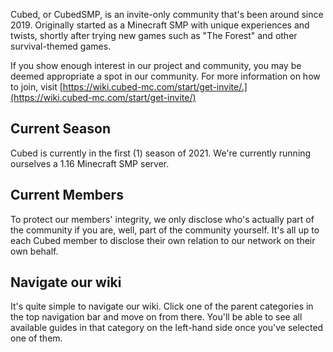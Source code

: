 Cubed, or CubedSMP, is an invite-only community that's been around since 2019. Originally started as a Minecraft SMP with unique experiences and twists, shortly after trying new games such as "The Forest" and other survival-themed games.

If you show enough interest in our project and community, you may be deemed appropriate a spot in our community. For more information on how to join, visit [https://wiki.cubed-mc.com/start/get-invite/.](https://wiki.cubed-mc.com/start/get-invite/)

## Current Season
Cubed is currently in the first (1) season of 2021. We're currently running ourselves a 1.16 Minecraft SMP server.

## Current Members
To protect our members' integrity, we only disclose who's actually part of the community if you are, well, part of the community yourself. It's all up to each Cubed member to disclose their own relation to our network on their own behalf. 

## Navigate our wiki
It's quite simple to navigate our wiki. Click one of the parent categories in the top navigation bar and move on from there. You'll be able to see all available guides in that category on the left-hand side once you've selected one of them.